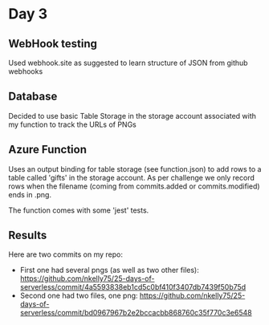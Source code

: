 # Day 3

## WebHook testing
Used webhook.site as suggested to learn structure of JSON from github webhooks

## Database
Decided to use basic Table Storage in the storage account associated with my function to track the URLs of PNGs

## Azure Function
Uses an output binding for table storage (see function.json) to add rows to a table called 'gifts' in the storage account. As per challenge we only record rows when the filename (coming from commits.added or commits.modified) ends in .png.

The function comes with some 'jest' tests.

## Results
Here are two commits on my repo:
-   First one had several pngs (as well as two other files): https://github.com/nkelly75/25-days-of-serverless/commit/4a5593838eb1cd5c0bf410f3407db7439f50b75d
-   Second one had two files, one png: https://github.com/nkelly75/25-days-of-serverless/commit/bd0967967b2e2bccacbb868760c35f770c3e6548


